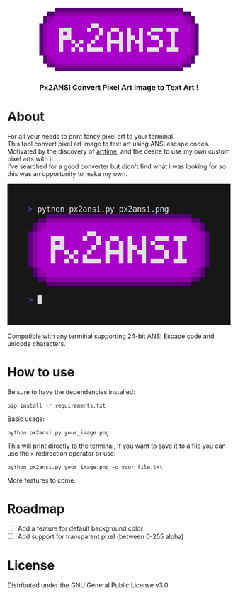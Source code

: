 
<p align="center">
<img width="360" height="144" src=".github/px2ansi.png">
<br>
<h3 align="center">Px2ANSI
Convert Pixel Art image to Text Art !
</p>

# About

For all your needs to print fancy pixel art to your terminal.\
This tool convert pixel art image to text art using ANSI escape codes.\
Motivated by the discovery of [arttime](https://github.com/poetaman/arttime), and the desire to use
my own custom pixel arts with it.\
I've searched for a good converter but didn't find what i was looking for so this was an opportunity
to make my own.

<p align="center">
<img width="650" src=".github/demo.gif">
</p>

Compatible with any terminal supporting 24-bit ANSI Escape code and unicode characters.

# How to use

Be sure to have the dependencies installed:
```
pip install -r requirements.txt
```

Basic usage:
```
python px2ansi.py your_image.png
```

This will print directly to the terminal, if you want to save it to a file you can use the `>`
redirection operator or use:
```
python px2ansi.py your_image.png -o your_file.txt
```

More features to come.

# Roadmap

- [ ] Add a feature for default background color
- [ ] Add support for transparent pixel (between 0-255 alpha)

# License

Distributed under the GNU General Public License v3.0
